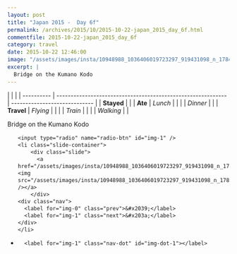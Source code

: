 ```yaml
---
layout: post
title: "Japan 2015 -  Day 6f"
permalink: /archives/2015/10/2015-10-22-japan_2015_day_6f.html
commentfile: 2015-10-22-japan_2015_day_6f
category: travel
date: 2015-10-22 12:46:00
image: "/assets/images/insta/10948988_1036406019723297_919431098_n_17844914890047535.jpg"
excerpt: |
  Bridge on the Kumano Kodo
---
```


|            |                                                              |
| ---------- | ------------------------------------------------------------ | ----------------------------- |
| **Stayed** |  |
| **Ate**    | _Lunch_                                                      |          |
|            | _Dinner_                                                     |          |
| **Travel** | _Flying_                                                     |          |
|            | _Train_                                                      |          |
|            | _Walking_                                                    |          |


Bridge on the Kumano Kodo


<ul class="slides">

    <input type="radio" name="radio-btn" id="img-1" />
    <li class="slide-container">
        <div class="slide">
          <a href="/assets/images/insta/10948988_1036406019723297_919431098_n_17844914890047535.jpg"><img src="/assets/images/insta/10948988_1036406019723297_919431098_n_17844914890047535.jpg" /></a>
        </div>
    <div class="nav">
      <label for="img-0" class="prev">&#x2039;</label>
      <label for="img-1" class="next">&#x203a;</label>
    </div>
    </li>
			
<li class="nav-dots">

      <label for="img-1" class="nav-dot" id="img-dot-1"></label>

</li>
</ul>        
             

		